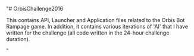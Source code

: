 "# OrbisChallenge2016 

This contains API, Launcher and Application files related to the Orbis Bot Rampage game. In addition, it contains various iterations of 'AI' that I have written for the challenge (all code written in the 24-hour challenge duration).

"
